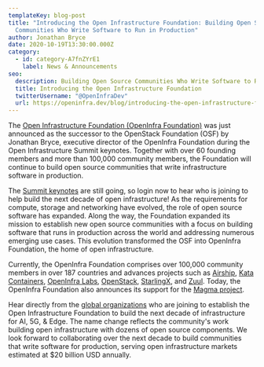 ```yaml
---
templateKey: blog-post
title: "Introducing the Open Infrastructure Foundation: Building Open Source
  Communities Who Write Software to Run in Production"
author: Jonathan Bryce
date: 2020-10-19T13:30:00.000Z
category:
  - id: category-A7fnZYrE1
    label: News & Announcements
seo:
  description: Building Open Source Communities Who Write Software to Run in Production
  title: Introducing the Open Infrastructure Foundation
  twitterUsername: "@OpenInfraDev"
  url: https://openinfra.dev/blog/introducing-the-open-infrastructure-foundation
---
```

The [Open Infrastructure Foundation (OpenInfra Foundation)](https://t.e2ma.net/click/2rkzoc/ygpkur/uhjhno) was just announced as the successor to the OpenStack Foundation (OSF) by Jonathan Bryce, executive director of the OpenInfra Foundation during the Open Infrastructure Summit keynotes. Together with over 60 founding members and more than 100,000 community members, the Foundation will continue to build open source communities that write infrastructure software in production.

The [Summit keynotes](http://summit.openinfra.dev/) are still going, so login now to hear who is joining to help build the next decade of open infrastructure!
As the requirements for compute, storage and networking have evolved, the role of open source software has expanded. Along the way, the Foundation expanded its mission to establish new open source communities with a focus on building software that runs in production across the world and addressing numerous emerging use cases. This evolution transformed the OSF into OpenInfra Foundation, the home of open infrastructure.

Currently, the OpenInfra Foundation comprises over 100,000 community members in over 187 countries and advances projects such as [Airship](http://airshipit.org/), [Kata Containers](http://katacontainers.io/), [OpenInfra Labs](http://openinfralabs.org/), [OpenStack](http://openstack.org/), [StarlingX](http://starilngx.io), and [Zuul](http://zuul-ci.org). Today, the OpenInfra Foundation also announces its support for the [Magma project](https://t.e2ma.net/click/2rkzoc/ygpkur/aerhno).

Hear directly from the [global organizations](https://t.e2ma.net/click/2rkzoc/ygpkur/q6rhno) who are joining to establish the Open Infrastructure Foundation to build the next decade of infrastructure for AI, 5G, & Edge. The name change reflects the community's work building open infrastructure with dozens of open source components. We look forward to collaborating over the next decade to build communities that write software for production, serving open infrastructure markets estimated at $20 billion USD annually.
